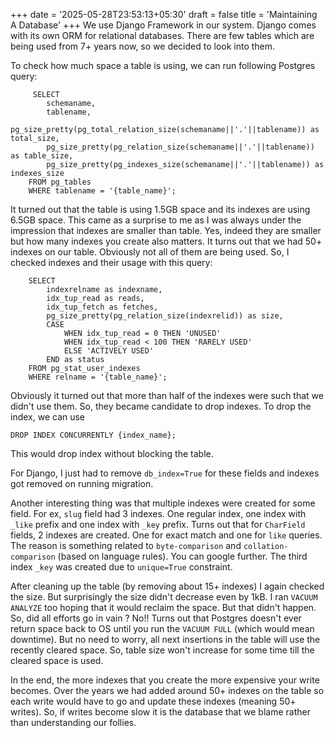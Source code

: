 +++
date = '2025-05-28T23:53:13+05:30'
draft = false
title = 'Maintaining A Database'
+++
We use Django Framework in our system. Django comes with its own ORM for relational databases. There are few tables which are being used from 7+ years now, so we decided to look into them. 

To check how much space a table is using, we can run following Postgres query: 
```
     SELECT
        schemaname,
        tablename,
        pg_size_pretty(pg_total_relation_size(schemaname||'.'||tablename)) as total_size,
        pg_size_pretty(pg_relation_size(schemaname||'.'||tablename)) as table_size,
        pg_size_pretty(pg_indexes_size(schemaname||'.'||tablename)) as indexes_size
    FROM pg_tables
    WHERE tablename = '{table_name}';
```

It turned out that the table is using 1.5GB space and its indexes are using 6.5GB space. This came as a surprise to me as I was always under the impression that indexes are smaller than table. Yes, indeed they are smaller but how many indexes you create also matters. It turns out that we had 50+ indexes on our table. Obviously not all of them are being used. So, I checked indexes and their usage with this query: 
```
    SELECT
        indexrelname as indexname,
        idx_tup_read as reads,
        idx_tup_fetch as fetches,
        pg_size_pretty(pg_relation_size(indexrelid)) as size,
        CASE
            WHEN idx_tup_read = 0 THEN 'UNUSED'
            WHEN idx_tup_read < 100 THEN 'RARELY USED'
            ELSE 'ACTIVELY USED'
        END as status
    FROM pg_stat_user_indexes
    WHERE relname = '{table_name}';
```

Obviously it turned out that more than half of the indexes were such that we didn't use them. So, they became candidate to drop indexes. To drop the index, we can use 
```
DROP INDEX CONCURRENTLY {index_name};
```
This would drop index without blocking the table. 

For Django, I just had to remove `db_index=True` for these fields and indexes got removed on running migration.

Another interesting thing was that multiple indexes were created for some field. For ex, `slug` field had 3 indexes. One regular index, one index with `_like` prefix and one index with `_key` prefix. Turns out that for `CharField` fields, 2 indexes are created. One for exact match and one for `like` queries. The reason is something related to `byte-comparison` and `collation-comparison` (based on language rules). You can google further. The third index `_key` was created due to `unique=True` constraint. 

After cleaning up the table (by removing about 15+ indexes) I again checked the size. But surprisingly the size didn't decrease even by 1kB. I ran `VACUUM ANALYZE` too hoping that it would reclaim the space. But that didn't happen. So, did all efforts go in vain ? No!! Turns out that Postgres doesn't ever return space back to OS until you run the `VACUUM FULL` (which would mean downtime). But no need to worry, all next insertions in the table will use the recently cleared space. So, table size won't increase for some time till the cleared space is used. 

In the end, the more indexes that you create the more expensive your write becomes. Over the years we had added around 50+ indexes on the table so each write would have to go and update these indexes (meaning 50+ writes). So, if writes become slow it is the database that we blame rather than understanding our follies. 